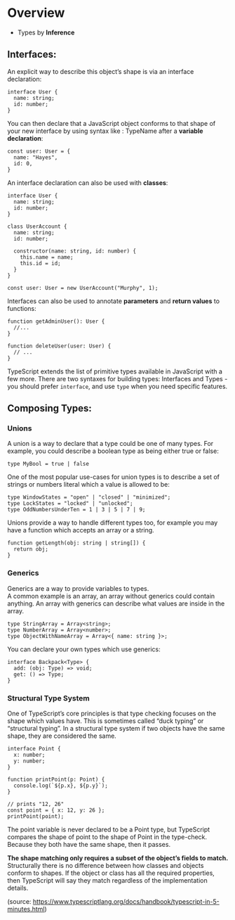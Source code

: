 # Overview

- Types by **Inference**  

## Interfaces:
An explicit way to describe this object’s shape is via an interface declaration:
  ```TS
  interface User {
    name: string;
    id: number;
  }
  ```  
  You can then declare that a JavaScript object conforms to that shape of your new interface by using syntax like : TypeName after a **variable declaration**:
  ```TS
  const user: User = {
    name: "Hayes",
    id: 0,
  }
  ```  
  An interface declaration can also be used with **classes**:
  ```TS
  interface User {
    name: string;
    id: number;
  }

  class UserAccount {
    name: string;
    id: number;

    constructor(name: string, id: number) {
      this.name = name;
      this.id = id;
    }
  }

  const user: User = new UserAccount("Murphy", 1);
  ```  
  Interfaces can also be used to annotate **parameters** and **return values** to functions:
  ```TS
  function getAdminUser(): User {
    //...
  }

  function deleteUser(user: User) {
    // ...
  }
  ```  

  TypeScript extends the list of primitive types available in JavaScript with a few more. There are two syntaxes for building types: Interfaces and Types - you should prefer ```interface```, and use ```type``` when you need specific features.

## Composing Types:
### Unions
A union is a way to declare that a type could be one of many types. For example, you could describe a boolean type as being either true or false:
```TS
type MyBool = true | false
```  

One of the most popular use-cases for union types is to describe a set of strings or numbers literal which a value is allowed to be:
```TS
type WindowStates = "open" | "closed" | "minimized";
type LockStates = "locked" | "unlocked";
type OddNumbersUnderTen = 1 | 3 | 5 | 7 | 9;
```  
Unions provide a way to handle different types too, for example you may have a function which accepts an array or a string.
```TS
function getLength(obj: string | string[]) {
  return obj;
}
```  

### Generics
Generics are a way to provide variables to types.  
A common example is an array, an array without generics could contain anything. An array with generics can describe what values are inside in the array.
```TS
type StringArray = Array<string>;
type NumberArray = Array<number>;
type ObjectWithNameArray = Array<{ name: string }>;
```
You can declare your own types which use generics:
```TS
interface Backpack<Type> {
  add: (obj: Type) => void;
  get: () => Type;
}
```  

### Structural Type System
One of TypeScript’s core principles is that type checking focuses on the shape which values have. This is sometimes called “duck typing” or “structural typing”. In a structural type system if two objects have the same shape, they are considered the same.
```TS
interface Point {
  x: number;
  y: number;
}

function printPoint(p: Point) {
  console.log(`${p.x}, ${p.y}`);
}

// prints "12, 26"
const point = { x: 12, y: 26 };
printPoint(point);
```
The point variable is never declared to be a Point type, but TypeScript compares the shape of point to the shape of Point in the type-check. Because they both have the same shape, then it passes.

**The shape matching only requires a subset of the object’s fields to match.**
Structurally there is no difference between how classes and objects conform to shapes. If the object or class has all the required properties, then TypeScript will say they match regardless of the implementation details.

(source: https://www.typescriptlang.org/docs/handbook/typescript-in-5-minutes.html)